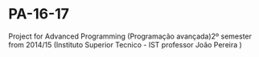 # PA-16-17
Project for Advanced Programming (Programação avançada)2º semester from 2014/15 (Instituto Superior Tecnico - IST professor João Pereira )
